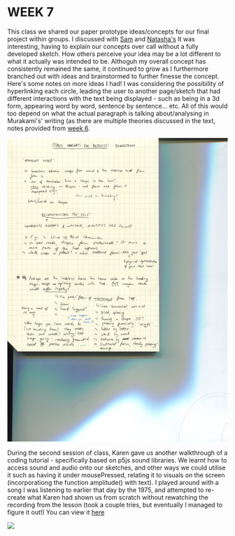 # WEEK 7 

This class we shared our paper prototype ideas/concepts for our final project within groups. I discussed with [Sam](https://github.com/samanthangsy/codewords) and [Natasha's](https://github.com/natnathania/) It was interesting, having to explain our concepts over call without a fully developed sketch. How others perceive your idea may be a lot different to what it actually was intended to be. Althoguh my overall concept has consistently remained the same, it continued to grow as I furthermore branched out with ideas and brainstormed to further finesse the concept. Here's some notes on more ideas I had! I was considering the possibility of hyperlinking each circle, leading the user to another page/sketch that had different interactions with the text being displayed - such as being in a 3d form, appearing word by word, sentence by sentence... etc. All of this would too depend on what the actual paragraph is talking about/analysing in Murakami's' writing (as there are multiple theories discussed in the text, notes provided from [week 6](https://github.com/renpapers/codeword/tree/master/Week%2006).

<img src="textnotes1.jpg">

During the second session of class, Karen gave us another walkthrough of a coding tutorial - specifically based on p5js sound libraries. We learnt how to access sound and audio onto our sketches, and other ways we could utilise it such as having it under mousePressed, relating it to visuals on the screen (incorporationg the function amplitude() with text). I played around with a song I was listening to earlier that day by the 1975, and attempted to re-create what Karen had shown us from scratch without rewatching the recording from the lesson (took a couple tries, but eventually I managed to figure it out!) You can view it [here](https://renpapers.github.io/codeword/Processing%20Sketches/asoundsketch/)


<img src="music.JPG">
